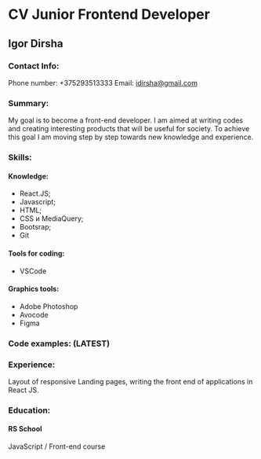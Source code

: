 # CV Junior Frontend Developer

## Igor Dirsha

### Contact Info:

Phone number:
+375293513333
Email:
idirsha@gmail.com

### Summary:

My goal is to become a front-end developer.
I am aimed at writing codes and creating interesting products that will be useful for society. To achieve this goal I am moving step by step towards new knowledge and experience.

### Skills:

#### Knowledge:

- React.JS;
- Javascript;
- HTML;
- CSS и MediaQuery;
- Bootsrap;
- Git

#### Tools for coding:

- VSCode

#### Graphics tools:

- Adobe Photoshop
- Avocode
- Figma

### Code examples: (LATEST)

### Experience:

Layout of responsive Landing pages, writing the front end of applications in React JS.

### Education:

#### RS School

JavaScript / Front-end course
